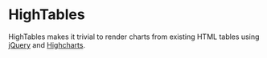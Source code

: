 HighTables
==========

HighTables makes it trivial to render charts from existing HTML tables using [jQuery](http://jquery.com/) and [Highcharts](http://www.highcharts.com).
